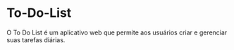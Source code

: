 # To-Do-List
O To Do List é um aplicativo web que permite aos usuários criar e gerenciar suas tarefas diárias.
